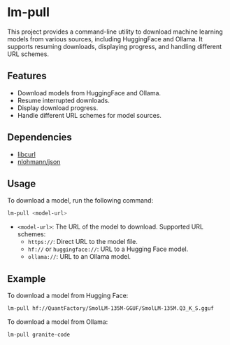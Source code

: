 # lm-pull

This project provides a command-line utility to download machine learning models from various sources, including HuggingFace and Ollama. It supports resuming downloads, displaying progress, and handling different URL schemes.

## Features

- Download models from HuggingFace and Ollama.
- Resume interrupted downloads.
- Display download progress.
- Handle different URL schemes for model sources.

## Dependencies

- [libcurl](https://curl.se/libcurl/)
- [nlohmann/json](https://github.com/nlohmann/json)

## Usage

To download a model, run the following command:
```sh
lm-pull <model-url>
```
- `<model-url>`: The URL of the model to download. Supported URL schemes:
  - `https://`: Direct URL to the model file.
  - `hf://` or `huggingface://`: URL to a Hugging Face model.
  - `ollama://`: URL to an Ollama model.

## Example

To download a model from Hugging Face:
```sh
lm-pull hf://QuantFactory/SmolLM-135M-GGUF/SmolLM-135M.Q3_K_S.gguf
```

To download a model from Ollama:
```sh
lm-pull granite-code
```

